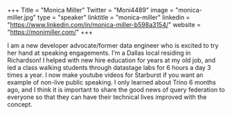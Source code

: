 +++
Title = "Monica Miller"
Twitter = "Moni4489"
image = "monica-miller.jpg"
type = "speaker"
linktitle = "monica-miller"
linkedin = "https://www.linkedin.com/in/monica-miller-b598a3154/"
website = "https://monimiller.com/"
+++

I am a new developer advocate/former data engineer who is excited to try her hand at speaking engagements. I’m a Dallas local residing in Richardson! I helped with new hire education for years at my old job, and led a class walking students through datastage labs for 6 hours a day 3 times a year. I now make youtube videos for Starburst if you want an example of non-live public speaking. I only learned about Trino 6 months ago, and I think it is important to share the good news of query federation to everyone so that they can have their technical lives improved with the concept.
